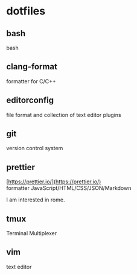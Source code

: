 # dotfiles

## bash
bash

## clang-format
formatter for C/C++

## editorconfig
file format and collection of text editor plugins

## git
version control system

## prettier
[https://prettier.io/](https://prettier.io/)  
formatter JavaScript/HTML/CSS/JSON/Markdown

I am interested in rome.

## tmux
Terminal Multiplexer

## vim
text editor
